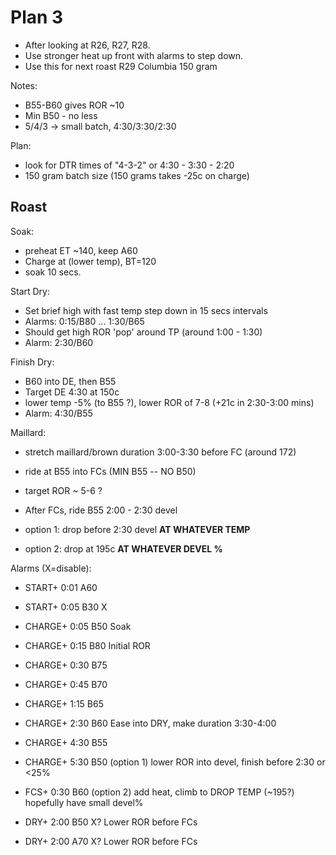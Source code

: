 
# Plan 3

 - After looking at R26, R27, R28.
 - Use stronger heat up front with alarms to step down.
 - Use this for next roast R29 Columbia 150 gram

Notes:
 - B55-B60 gives ROR ~10
 - Min B50 - no less
 - 5/4/3 -> small batch, 4:30/3:30/2:30

Plan:
 - look for DTR times of "4-3-2" or 4:30 - 3:30 - 2:20
 - 150 gram batch size (150 grams takes -25c on charge)

## Roast

Soak:
 - preheat ET ~140, keep A60
 - Charge at (lower temp), BT=120
 - soak 10 secs.

Start Dry:
 - Set brief high with fast temp step down in 15 secs intervals
 - Alarms: 0:15/B80 ... 1:30/B65
 - Should get high ROR 'pop' around TP (around 1:00 - 1:30)
 - Alarm: 2:30/B60

Finish Dry:
 - B60 into DE, then B55
 - Target DE 4:30 at 150c
 - lower temp -5% (to B55 ?), lower ROR of 7-8 (+21c in 2:30-3:00 mins)
 - Alarm: 4:30/B55

Maillard:
 - stretch maillard/brown duration 3:00-3:30 before FC (around 172)
 - ride at B55 into FCs (MIN B55 -- NO B50)
 - target ROR ~ 5-6 ?
 - After FCs, ride B55 2:00 - 2:30 devel

 - option 1: drop before 2:30 devel **AT WHATEVER TEMP**
 - option 2: drop at 195c  **AT WHATEVER DEVEL %**

Alarms (X=disable):
 - START+  0:01 A60
 - START+  0:05 B30  X

 - CHARGE+ 0:05 B50  Soak
 - CHARGE+ 0:15 B80  Initial ROR
 - CHARGE+ 0:30 B75
 - CHARGE+ 0:45 B70
 - CHARGE+ 1:15 B65

 - CHARGE+ 2:30 B60  Ease into DRY, make duration 3:30-4:00
 - CHARGE+ 4:30 B55

 - CHARGE+ 5:30 B50  (option 1) lower ROR into devel, finish before 2:30 or <25%

 - FCS+    0:30 B60  (option 2) add heat, climb to DROP TEMP (~195?) hopefully have small devel%

 - DRY+    2:00 B50  X?     Lower ROR before FCs
 - DRY+    2:00 A70  X?     Lower ROR before FCs


